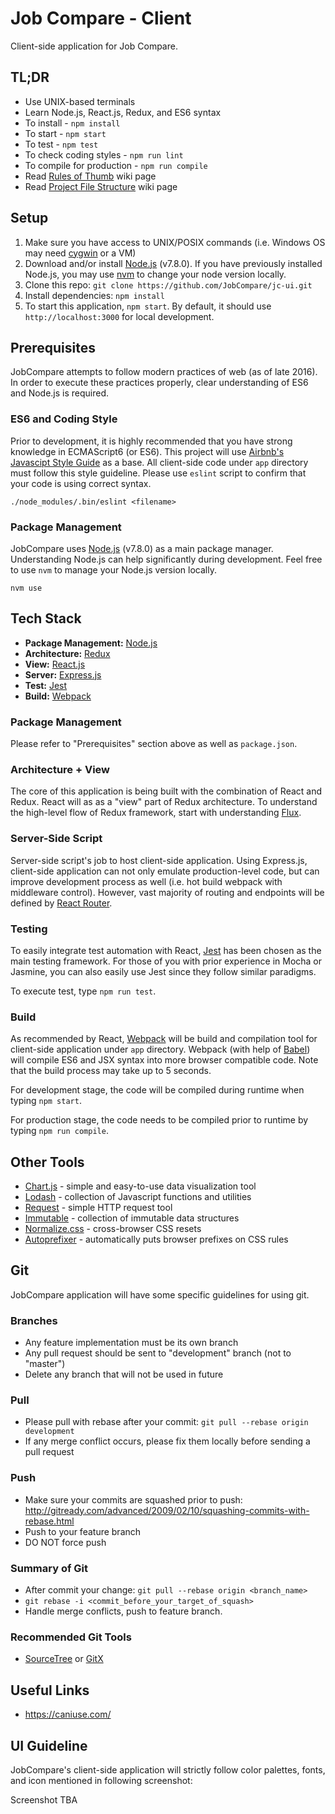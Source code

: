 # Job Compare - Client
Client-side application for Job Compare.

## TL;DR
* Use UNIX-based terminals
* Learn Node.js, React.js, Redux, and ES6 syntax
* To install - `npm install`
* To start - `npm start`
* To test - `npm test`
* To check coding styles - `npm run lint`
* To compile for production - `npm run compile`
* Read [Rules of Thumb](https://github.com/JobCompare/jc-client/wiki/Rules-of-Thumb) wiki page
* Read [Project File Structure](https://github.com/JobCompare/jc-client/wiki/Project-File-Structure) wiki page

## Setup
1. Make sure you have access to UNIX/POSIX commands (i.e. Windows OS may need [cygwin](https://www.cygwin.com/) or a VM)
2. Download and/or install [Node.js](https://nodejs.org/en/) (v7.8.0). If you have previously installed Node.js, you may use [nvm](https://github.com/creationix/nvm) to change your node version locally.
3. Clone this repo: `git clone https://github.com/JobCompare/jc-ui.git`
4. Install dependencies: `npm install`
5. To start this application, `npm start`. By default, it should use `http://localhost:3000` for local development.

## Prerequisites
JobCompare attempts to follow modern practices of web (as of late 2016).
In order to execute these practices properly, clear understanding of ES6 and Node.js is required.
### ES6 and Coding Style
Prior to development, it is highly recommended that you have strong knowledge in ECMAScript6 (or ES6).
This project will use [Airbnb's Javascipt Style Guide](https://github.com/airbnb/javascript) as a base.
All client-side code under ``app`` directory must follow this style guideline.
Please use `eslint` script to confirm that your code is using correct syntax.
```
./node_modules/.bin/eslint <filename>
```
### Package Management
JobCompare uses [Node.js](https://nodejs.org/en/) (v7.8.0) as a main package manager.
Understanding Node.js can help significantly during development.
Feel free to use `nvm` to manage your Node.js version locally.
```
nvm use
```

## Tech Stack
* **Package Management:** [Node.js](https://nodejs.org/en/)
* **Architecture:** [Redux](http://redux.js.org/)
* **View:** [React.js](https://facebook.github.io/react/)
* **Server:** [Express.js](https://expressjs.com/)
* **Test:** [Jest](https://facebook.github.io/jest/)
* **Build:** [Webpack](https://webpack.github.io/)

### Package Management
Please refer to "Prerequisites" section above as well as `package.json`.

### Architecture + View
The core of this application is being built with the combination of React and Redux.
React will as as a "view" part of Redux architecture.
To understand the high-level flow of Redux framework, start with understanding [Flux](https://facebook.github.io/flux/).

### Server-Side Script
Server-side script's job to host client-side application.
Using Express.js, client-side application can not only emulate production-level code, but can improve development process as well (i.e. hot build webpack with middleware control).
However, vast majority of routing and endpoints will be defined by [React Router](https://www.npmjs.com/package/react-router).

### Testing
To easily integrate test automation with React, [Jest](https://facebook.github.io/jest/) has been chosen as the main testing framework.
For those of you with prior experience in Mocha or Jasmine, you can also easily use Jest since they follow similar paradigms.

To execute test, type `npm run test`.

### Build
As recommended by React, [Webpack](https://webpack.github.io/) will be build and compilation tool for client-side application under `app` directory.
Webpack (with help of [Babel](https://babeljs.io/)) will compile ES6 and JSX syntax into more browser compatible code.
Note that the build process may take up to 5 seconds.

For development stage, the code will be compiled during runtime when typing `npm start`.

For production stage, the code needs to be compiled prior to runtime by typing `npm run compile`.

## Other Tools
* [Chart.js](http://www.chartjs.org/) - simple and easy-to-use data visualization tool
* [Lodash](https://lodash.com/) - collection of Javascript functions and utilities
* [Request](https://github.com/request/request) - simple HTTP request tool
* [Immutable](https://facebook.github.io/immutable-js/) - collection of immutable data structures
* [Normalize.css](https://necolas.github.io/normalize.css/) - cross-browser CSS resets
* [Autoprefixer](https://github.com/postcss/autoprefixer) - automatically puts browser prefixes on CSS rules

## Git
JobCompare application will have some specific guidelines for using git.
### Branches
* Any feature implementation must be its own branch
* Any pull request should be sent to "development" branch (not to "master")
* Delete any branch that will not be used in future
### Pull
* Please pull with rebase after your commit: `git pull --rebase origin development`
* If any merge conflict occurs, please fix them locally before sending a pull request
### Push
* Make sure your commits are squashed prior to push: http://gitready.com/advanced/2009/02/10/squashing-commits-with-rebase.html
* Push to your feature branch
* DO NOT force push
### Summary of Git
* After commit your change: `git pull --rebase origin <branch_name>`
* `git rebase -i <commit_before_your_target_of_squash>`
* Handle merge conflicts, push to feature branch.
### Recommended Git Tools
* [SourceTree](https://www.sourcetreeapp.com/) or [GitX](http://gitx.frim.nl/)

## Useful Links
* https://caniuse.com/

## UI Guideline
JobCompare's client-side application will strictly follow color palettes, fonts, and icon mentioned in following screenshot:

Screenshot TBA
